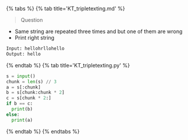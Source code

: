 {% tabs %}
{% tab title='KT_tripletexting.md' %}

> Question

* Same string are repeated three times and but one of them are wrong
* Print right string

```txt
Input: hellohrllohello
Output: hello
```

{% endtab %}
{% tab title='KT_tripletexting.py' %}

```py
s = input()
chunk = len(s) // 3
a = s[:chunk]
b = s[chunk:chunk * 2]
c = s[chunk * 2:]
if b == c:
  print(b)
else:
  print(a)
```

{% endtab %}
{% endtabs %}
